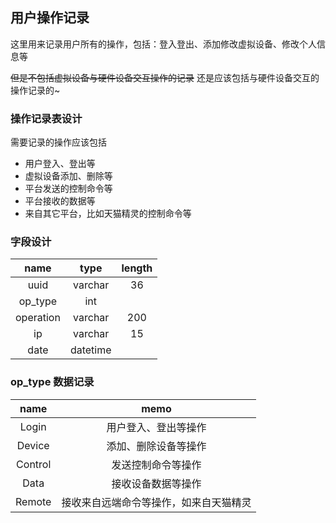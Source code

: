 ## 用户操作记录

这里用来记录用户所有的操作，包括：登入登出、添加修改虚拟设备、修改个人信息等

~~但是不包括虚拟设备与硬件设备交互操作的记录~~
还是应该包括与硬件设备交互的操作记录的~

### 操作记录表设计

需要记录的操作应该包括

- 用户登入、登出等
- 虚拟设备添加、删除等
- 平台发送的控制命令等
- 平台接收的数据等
- 来自其它平台，比如天猫精灵的控制命令等

### 字段设计

<table>
<thead>
<tr class="header">
<th style="text-align: center;">name</th>
<th style="text-align: center;">type</th>
<th style="text-align: center;">length</th>
</tr>
</thead>
<tbody>
<tr class="odd">
<td style="text-align: center;">uuid</td>
<td style="text-align: center;">varchar</td>
<td style="text-align: center;">36</td>
</tr>
<tr class="even">
<td style="text-align: center;">op_type</td>
<td style="text-align: center;">int</td>
<td style="text-align: center;"></td>
</tr>
<tr class="odd">
<td style="text-align: center;">operation</td>
<td style="text-align: center;">varchar</td>
<td style="text-align: center;">200</td>
</tr>
<tr class="even">
<td style="text-align: center;">ip</td>
<td style="text-align: center;">varchar</td>
<td style="text-align: center;">15</td>
</tr>
<tr class="odd">
<td style="text-align: center;">date</td>
<td style="text-align: center;">datetime</td>
<td style="text-align: center;"></td>
</tr>
</tbody>
</table>

### op_type 数据记录

<table>
<thead>
<tr class="header">
<th style="text-align: center;">name</th>
<th style="text-align: center;">memo</th>
</tr>
</thead>
<tbody>
<tr class="odd">
<td style="text-align: center;">Login</td>
<td style="text-align: center;">用户登入、登出等操作</td>
</tr>
<tr class="even">
<td style="text-align: center;">Device</td>
<td style="text-align: center;">添加、删除设备等操作</td>
</tr>
<tr class="odd">
<td style="text-align: center;">Control</td>
<td style="text-align: center;">发送控制命令等操作</td>
</tr>
<tr class="even">
<td style="text-align: center;">Data</td>
<td style="text-align: center;">接收设备数据等操作</td>
</tr>
<tr class="odd">
<td style="text-align: center;">Remote</td>
<td style="text-align: center;">接收来自远端命令等操作，如来自天猫精灵</td>
</tr>
</tbody>
</table>